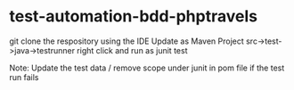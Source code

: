 # test-automation-bdd-phptravels

git clone the respository using the IDE
Update as Maven Project
src->test->java->testrunner
right click and run as junit test

Note: Update the test data / remove scope under junit in pom file if the test run fails 

